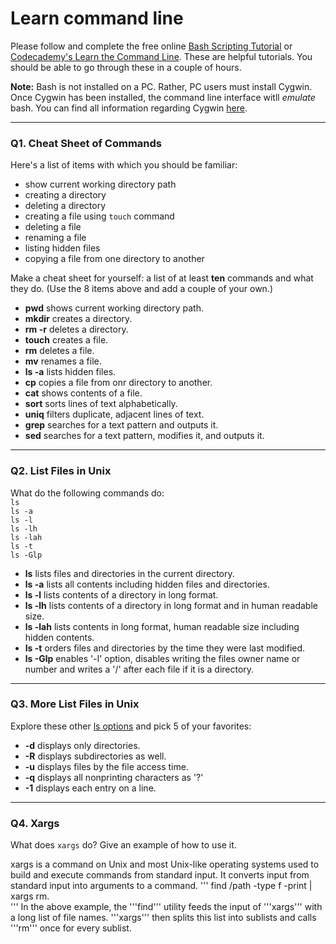 # Learn command line

Please follow and complete the free online [Bash Scripting Tutorial](https://ryanstutorials.net/bash-scripting-tutorial/) or [Codecademy's Learn the Command Line](https://www.codecademy.com/learn/learn-the-command-line). These are helpful tutorials. You should be able to go through these in a couple of hours.

**Note:** Bash is not installed on a PC. Rather, PC users must install Cygwin. Once Cygwin has been installed, the command line interface witll _emulate_ bash. You can find all information regarding Cygwin [here](https://www.cygwin.com/).

---

### Q1.  Cheat Sheet of Commands  

Here's a list of items with which you should be familiar:  
* show current working directory path
* creating a directory
* deleting a directory
* creating a file using `touch` command
* deleting a file
* renaming a file
* listing hidden files
* copying a file from one directory to another

Make a cheat sheet for yourself: a list of at least **ten** commands and what they do.  (Use the 8 items above and add a couple of your own.)  

- **pwd** shows current working directory path. 
- **mkdir** creates a directory. 
- **rm -r** deletes a directory. 
- **touch** creates a file. 
- **rm** deletes a file. 
- **mv** renames a file. 
- **ls -a** lists hidden files. 
- **cp** copies a file from onr directory to another. 
- **cat** shows contents of a file. 
- **sort** sorts lines of text alphabetically. 
- **uniq** filters duplicate, adjacent lines of text. 
- **grep** searches for a text pattern and outputs it. 
- **sed** searches for a text pattern, modifies it, and outputs it. 


---

### Q2.  List Files in Unix   

What do the following commands do:  
`ls`  
`ls -a`  
`ls -l`  
`ls -lh`  
`ls -lah`  
`ls -t`  
`ls -Glp`  

- **ls** lists files and directories in the current directory. 
- **ls -a** lists all contents including hidden files and directories. 
- **ls -l** lists contents of a directory in long format. 
- **ls -lh** lists contents of a directory in long format and in human readable size. 
- **ls -lah** lists contents in long format, human readable size including hidden contents. 
- **ls -t** orders files and directories by the time they were last modified. 
- **ls -Glp** enables '-l' option, disables writing the files owner name or number and writes a '/' 
after each file if it is a directory. 

---

### Q3.  More List Files in Unix  

Explore these other [ls options](http://www.techonthenet.com/unix/basic/ls.php) and pick 5 of your favorites:

- **-d** displays only directories. 
- **-R** displays subdirectories as well. 
- **-u** displays files by the file access time. 
- **-q** displays all nonprinting characters as '?'  
- **-1** displays each entry on a line.  


---

### Q4.  Xargs   

What does `xargs` do? Give an example of how to use it.

xargs is a command on Unix and most Unix-like operating systems used to build and execute
commands from standard input. It converts input from standard input into arguments to a command. 
'''
find /path -type f -print | xargs rm.  
'''
In the above example, the '''find''' utility feeds the input of '''xargs''' with a long list of file names. '''xargs''' then
splits this list into sublists and calls '''rm''' once for every sublist.  

 

